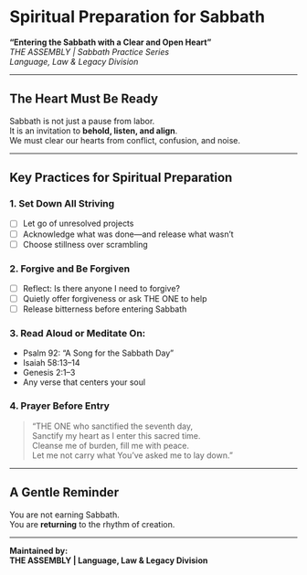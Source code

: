 
# Spiritual Preparation for Sabbath  
**“Entering the Sabbath with a Clear and Open Heart”**  
*THE ASSEMBLY | Sabbath Practice Series*  
*Language, Law & Legacy Division*

---

## The Heart Must Be Ready

Sabbath is not just a pause from labor.  
It is an invitation to **behold, listen, and align**.  
We must clear our hearts from conflict, confusion, and noise.

---

## Key Practices for Spiritual Preparation

### 1. Set Down All Striving
- [ ] Let go of unresolved projects  
- [ ] Acknowledge what was done—and release what wasn’t  
- [ ] Choose stillness over scrambling

### 2. Forgive and Be Forgiven
- [ ] Reflect: Is there anyone I need to forgive?  
- [ ] Quietly offer forgiveness or ask THE ONE to help  
- [ ] Release bitterness before entering Sabbath

### 3. Read Aloud or Meditate On:
- Psalm 92: “A Song for the Sabbath Day”  
- Isaiah 58:13–14  
- Genesis 2:1–3  
- Any verse that centers your soul

### 4. Prayer Before Entry

> “THE ONE who sanctified the seventh day,  
> Sanctify my heart as I enter this sacred time.  
> Cleanse me of burden, fill me with peace.  
> Let me not carry what You’ve asked me to lay down.”

---

## A Gentle Reminder

You are not earning Sabbath.  
You are **returning** to the rhythm of creation.

---

**Maintained by:**  
**THE ASSEMBLY | Language, Law & Legacy Division**
